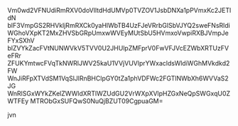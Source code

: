 Vm0wd2VFNUdiRmRXV0doVlltdHdUMVp0TVZOV1JsbDNXa1pPVmxKc2JETldN
blF3VmpGS2RHVkljRmRXCk0yaHlWbTB4UzFJeVRrbGlSbVJYQ2sweFNsRldi
WGhoVXpKT2MxZHVSbGRpUmxwWVEyMUtSbU5HVmxoVwpiRXBJVmpJeFYxSXhV
blZVYkZacFVtNUNWVkV5TVV0U2JHUlpZMFprV0FwVFJVcEZWbXRTUzFVeFRr
ZFUKYmtwcFVqTkNWRlJWV25kaU1VVjVUVlprYWxacldsWldiWGhMVkdkd2FW
WnJiRFpXTVdSM1VqSlJlRnBHClpGY0tZa1phVDFWc2FGTlNWbXh6WVVaS2JG
WnRlSGxWYkZKelZWWldXRTlWZUdGU2VrWXpXVlpHZGxNeQpSWGxqU0ZWTFEy
MTRObGxSUFQwS0NuQjBZUT09CgpuaGM=

jvn